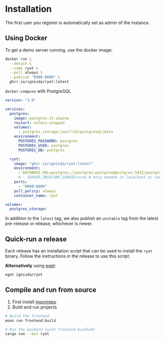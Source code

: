 # Installation

The first user you register is automatically set as admin of the instance.

## Using Docker

To get a demo server running, use the docker image:

```bash
docker run \
  --detach \
  --name ryot \
  --pull always \
  --publish "8000:8000" \
  ghcr.io/ignisda/ryot:latest
```

`docker-compose` with PostgreSQL

```yaml
version: "3.9"

services:
  postgres:
    image: postgres:15-alpine
    restart: unless-stopped
    volumes:
      - postgres_storage:/var/lib/postgresql/data
    environment:
      POSTGRES_PASSWORD: postgres
      POSTGRES_USER: postgres
      POSTGRES_DB: postgres

  ryot:
    image: "ghcr.io/ignisda/ryot:latest"
    environment:
      - DATABASE_URL=postgres://postgres:postgres@postgres:5432/postgres
      # - SERVER_INSECURE_COOKIE=true # only needed in localhost or non-https
    ports:
      - "8000:8000"
    pull_policy: always
    container_name: ryot

volumes:
  postgres_storage:
```

In addition to the `latest` tag, we also publish an `unstable` tag from the latest
pre-release or release, whichever is newer.

## Quick-run a release

Each release has an installation script that can be used to install the `ryot`
binary. Follow the instructions in the release to use this script.

**Alternatively** using [eget](https://github.com/zyedidia/eget):

```bash
eget ignisda/ryot
```

## Compile and run from source

1. First install [moonrepo](https://moonrepo.dev/)
2. Build and run projects
  ```bash
  # Build the frontend
  moon run frontend:build

  # Run the backend (with frontend bundled)
  cargo run --bin ryot
  ```
